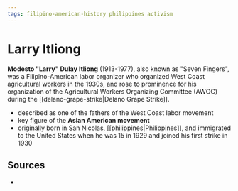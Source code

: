 ```yaml
---
tags: filipino-american-history philippines activism
---
```


# Larry Itliong

**Modesto "Larry" Dulay Itliong** (1913-1977), also known as "Seven Fingers", was a Filipino-American labor organizer who organized West Coast agricultural workers in the 1930s, and rose to prominence for his organization of the Agricultural Workers Organizing Committee (AWOC) during the [[delano-grape-strike|Delano Grape Strike]].

- described as one of the fathers of the West Coast labor movement
- key figure of the **Asian American movement**
- originally born in San Nicolas, [[philippines|Philippines]], and immigrated to the United States when he was 15 in 1929 and joined his first strike in 1930

## Sources

-
